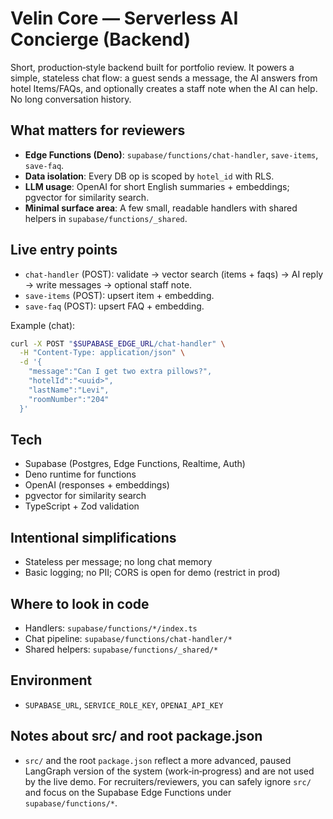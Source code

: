 # Velin Core — Serverless AI Concierge (Backend)

Short, production‑style backend built for portfolio review. It powers a simple, stateless chat flow: a guest sends a message, the AI answers from hotel Items/FAQs, and optionally creates a staff note when the AI can help. No long conversation history.

## What matters for reviewers
- **Edge Functions (Deno)**: `supabase/functions/chat-handler`, `save-items`, `save-faq`.
- **Data isolation**: Every DB op is scoped by `hotel_id` with RLS.
- **LLM usage**: OpenAI for short English summaries + embeddings; pgvector for similarity search.
- **Minimal surface area**: A few small, readable handlers with shared helpers in `supabase/functions/_shared`.

## Live entry points
- `chat-handler` (POST): validate → vector search (items + faqs) → AI reply → write messages → optional staff note.
- `save-items` (POST): upsert item + embedding.
- `save-faq` (POST): upsert FAQ + embedding.

Example (chat):
```bash
curl -X POST "$SUPABASE_EDGE_URL/chat-handler" \
  -H "Content-Type: application/json" \
  -d '{
    "message":"Can I get two extra pillows?",
    "hotelId":"<uuid>",
    "lastName":"Levi",
    "roomNumber":"204"
  }'
```

## Tech
- Supabase (Postgres, Edge Functions, Realtime, Auth)
- Deno runtime for functions
- OpenAI (responses + embeddings)
- pgvector for similarity search
- TypeScript + Zod validation

## Intentional simplifications
- Stateless per message; no long chat memory
- Basic logging; no PII; CORS is open for demo (restrict in prod)

## Where to look in code
- Handlers: `supabase/functions/*/index.ts`
- Chat pipeline: `supabase/functions/chat-handler/*`
- Shared helpers: `supabase/functions/_shared/*`

## Environment
- `SUPABASE_URL`, `SERVICE_ROLE_KEY`, `OPENAI_API_KEY`

## Notes about src/ and root package.json
- `src/` and the root `package.json` reflect a more advanced, paused LangGraph version of the system (work‑in‑progress) and are not used by the live demo. For recruiters/reviewers, you can safely ignore `src/` and focus on the Supabase Edge Functions under `supabase/functions/*`.



